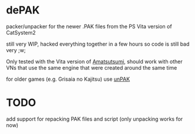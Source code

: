 # dePAK
packer/unpacker for the newer .PAK files from the PS Vita version of CatSystem2

still very WIP, hacked everything together in a few hours so code is still bad very ;w;

Only tested with the Vita version of [Amatsutsumi](https://vndb.org/r55756), should work with other VNs that use the same engine that were created around the same time

for older games (e.g. Grisaia no Kajitsu) use [unPAK](https://github.com/NameSubjecttoChange/unPAK)

# TODO
add support for repacking PAK files and script (only unpacking works for now)
